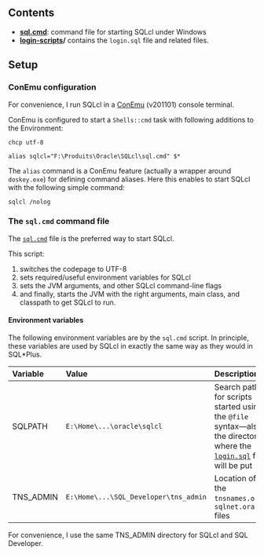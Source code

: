 ## Contents

* **[sql.cmd](sql.cmd)**: command file for starting SQLcl under Windows
* **[login-scripts](login-scripts)/**  contains the `login.sql` file and related files.

## Setup

### ConEmu configuration

For convenience, I run SQLcl in a 
[ConEmu](https://conemu.github.io/en/TableOfContents.html) (v201101)
console terminal.

ConEmu is configured to start a `Shells::cmd` task with following additions to the Environment:
```
chcp utf-8

alias sqlcl="F:\Produits\Oracle\SQLcl\sql.cmd" $*
```

The `alias` command is a ConEmu feature (actually a wrapper around `doskey.exe`)
for defining command aliases. Here this enables to start SQLcl with the following
simple command:

```
sqlcl /nolog
```

### The `sql.cmd` command file

The [`sql.cmd`](sql.cmd) file is the preferred way to start SQLcl.

This script:
1. switches the codepage to UTF-8
2. sets required/useful environment variables for SQLcl
3. sets the JVM arguments, and other SQLcl command-line flags
4. and finally, starts the JVM with the right arguments, main class, and classpath to get 
  SQLcl to run.

#### Environment variables

The following environment variables are by the `sql.cmd` script. In principle, these
variables are used by SQLcl in exactly the same way as they would in SQL\*Plus.

| Variable | Value | Description |
|:---------|:------|:------------|
| SQLPATH  | `E:\Home\...\oracle\sqlcl` | Search path for scripts started using the `@file` syntax—also the directory where the [`login.sql`](login-scripts/login.sql) file will be put |
| TNS_ADMIN | `E:\Home\...\SQL_Developer\tns_admin` | Location of the `tnsnames.ora`, `sqlnet.ora` files |

For convenience, I use the same TNS_ADMIN directory for SQLcl and SQL Developer.


